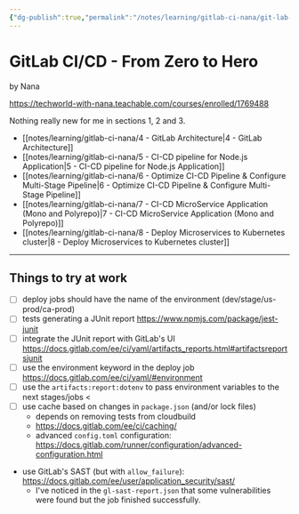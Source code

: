 ```yaml
---
{"dg-publish":true,"permalink":"/notes/learning/gitlab-ci-nana/git-lab-cicd-nana-course/","dgHomeLink":true,"dgPassFrontmatter":false}
---
```


# GitLab CI/CD - From Zero to Hero

by Nana

<https://techworld-with-nana.teachable.com/courses/enrolled/1769488>

Nothing really new for me in sections 1, 2 and 3.

- [[notes/learning/gitlab-ci-nana/4 - GitLab Architecture|4 - GitLab Architecture]]
- [[notes/learning/gitlab-ci-nana/5 - CI-CD pipeline for Node.js Application|5 - CI-CD pipeline for Node.js Application]]
- [[notes/learning/gitlab-ci-nana/6 - Optimize CI-CD Pipeline & Configure Multi-Stage Pipeline|6 - Optimize CI-CD Pipeline & Configure Multi-Stage Pipeline]]
- [[notes/learning/gitlab-ci-nana/7 - CI-CD MicroService Application (Mono and Polyrepo)|7 - CI-CD MicroService Application (Mono and Polyrepo)]]
- [[notes/learning/gitlab-ci-nana/8 - Deploy Microservices to Kubernetes cluster|8 - Deploy Microservices to Kubernetes cluster]]


---

## Things to try at work

- [ ] deploy jobs should have the name of the environment (dev/stage/us-prod/ca-prod)
- [ ] tests generating a JUnit report <https://www.npmjs.com/package/jest-junit>
- [ ] integrate the JUnit report with GitLab's UI <https://docs.gitlab.com/ee/ci/yaml/artifacts_reports.html#artifactsreportsjunit>
- [ ] use the environment keyword in the deploy job <https://docs.gitlab.com/ee/ci/yaml/#environment>
- [ ] use the `artifacts:report:dotenv` to pass environment variables to the next stages/jobs <
- [ ] use cache based on changes in `package.json` (and/or lock files)
    - depends on removing tests from cloudbuild
    - <https://docs.gitlab.com/ee/ci/caching/>
    - advanced `config.toml` configuration: <https://docs.gitlab.com/runner/configuration/advanced-configuration.html>
- use GitLab's SAST (but with `allow_failure`): <https://docs.gitlab.com/ee/user/application_security/sast/>
    - I've noticed in the `gl-sast-report.json` that some vulnerabilities were found but the job finished successfully.

